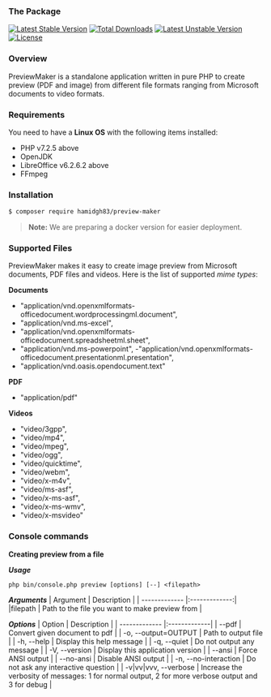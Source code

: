 ### The Package

[![Latest Stable Version](https://poser.pugx.org/hamidgh83/preview-maker/v)](//packagist.org/packages/hamidgh83/preview-maker) [![Total Downloads](https://poser.pugx.org/hamidgh83/preview-maker/downloads)](//packagist.org/packages/hamidgh83/preview-maker) [![Latest Unstable Version](https://poser.pugx.org/hamidgh83/preview-maker/v/unstable)](//packagist.org/packages/hamidgh83/preview-maker) [![License](https://poser.pugx.org/hamidgh83/preview-maker/license)](//packagist.org/packages/hamidgh83/preview-maker)

### Overview

PreviewMaker is a standalone application written in pure PHP to create preview (PDF and image) from different file formats ranging from Microsoft documents to video formats.

### Requirements

You need to have a **Linux OS** with the following items installed:

- PHP v7.2.5 above
- OpenJDK
- LibreOffice v6.2.6.2 above
- FFmpeg

### Installation

```bash
$ composer require hamidgh83/preview-maker
```
> **Note:** We are preparing a docker version for easier deployment.

### Supported Files

PreviewMaker makes it easy to create image preview from Microsoft documents, PDF files and videos. Here is the list of supported *mime types*:

**Documents**
- "application/vnd.openxmlformats-officedocument.wordprocessingml.document",
- "application/vnd.ms-excel",
- "application/vnd.openxmlformats-officedocument.spreadsheetml.sheet",
- "application/vnd.ms-powerpoint",
-"application/vnd.openxmlformats-officedocument.presentationml.presentation",
- "application/vnd.oasis.opendocument.text"

**PDF**
- "application/pdf"

**Videos**
- "video/3gpp",
- "video/mp4",
- "video/mpeg",
- "video/ogg",
- "video/quicktime",
- "video/webm",
- "video/x-m4v",
- "video/ms-asf",
- "video/x-ms-asf",
- "video/x-ms-wmv",
- "video/x-msvideo"

### Console commands

**Creating preview from a file**

***Usage***

    php bin/console.php preview [options] [--] <filepath>

***Arguments***
| Argument | Description |
| ------------- |:-------------:|
|filepath | Path to the file you want to make preview from |

***Options***
| Option | Description |
| ------------- |:-------------|
| --pdf | Convert given document to pdf |
| -o, --output=OUTPUT | Path to output file |
| -h, --help | Display this help message |
| -q, --quiet | Do not output any message |
| -V, --version | Display this application version |
| --ansi | Force ANSI output |
| --no-ansi | Disable ANSI output |
|  -n, --no-interaction | Do not ask any interactive question |
|  -v|vv|vvv, --verbose | Increase the verbosity of messages: 1 for normal output, 2 for more verbose output and 3 for debug |
